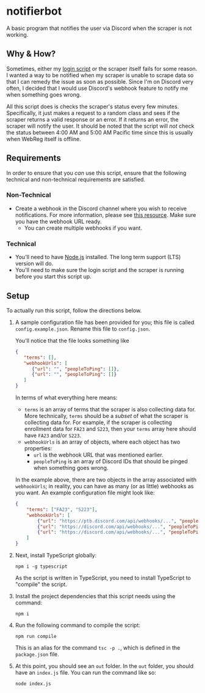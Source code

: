 # notifierbot
A basic program that notifies the user via Discord when the scraper is not working.

## Why & How?
Sometimes, either my [login script](https://github.com/ewang2002/webreg_scraper/tree/master/webregautoin) or the scraper itself fails for some reason. 
I wanted a way to be notified when my scraper is unable to scrape data so that I can remedy the issue as soon as possible. 
Since I'm on Discord very often, I decided that I would use Discord's webhook feature to notify me when something goes wrong.

All this script does is checks the scraper's status every few minutes. Specifically, it just makes a request to a random 
class and sees if the scraper returns a valid response or an error. If it returns an error, the scraper will notify 
the user. It should be noted that the script will _not_ check the status between 4:00 AM and 5:00 AM Pacific time 
since this is usually when WebReg itself is offline.

## Requirements
In order to ensure that you _can_ use this script, ensure that the following technical and non-technical requirements
are satisfied.

### Non-Technical
- Create a webhook in the Discord channel where you wish to receive notifications. For more information, please see
  [this resource](https://support.discord.com/hc/en-us/articles/228383668-Intro-to-Webhooks). Make sure you have the
  webhook URL ready.
  - You can create multiple webhooks if you want.

### Technical
- You'll need to have [Node.js](https://nodejs.org/en/) installed. The long term support (LTS) version will do.
- You'll need to make sure the login script and the scraper is running before you start this script up.

## Setup
To actually run this script, follow the directions below.

1. A sample configuration file has been provided for you; this file is called `config.example.json`. Rename this file
   to `config.json`.

   You'll notice that the file looks something like
   ```json
   {
      "terms": [],
      "webhookUrls": [
         {"url": "", "peopleToPing": []},
         {"url": "", "peopleToPing": []}
      ]
   }
   ``` 

    In terms of what everything here means:
    - `terms` is an array of terms that the scraper is also collecting data for. More technically, `terms` should be a 
        _subset_ of what the scraper is collecting data for. For example, if the scraper is collecting enrollment data
        for `FA23` and `S223`, then your `terms` array here should have `FA23` and/or `S223`.
    - `webhookUrls` is an array of objects, where each object has two properties:
      - `url` is the webhook URL that was mentioned earlier.
      - `peopleToPing` is an array of Discord IDs that should be pinged when something goes wrong.

    In the example above, there are two objects in the array associated with `webhookUrls`; in reality, you can have as
    many (or as little) webhooks as you want. An example configuration file might look like:
    ```json
    {
        "terms": ["FA23", "S223"],
        "webhookUrls": [
            {"url": "https://ptb.discord.com/api/webhooks/...", "peopleToPing": ["348573489572485545"]},
            {"url": "https://discord.com/api/webhooks/...", "peopleToPing": ["587345345345636234", "128361273162731234"]},
            {"url": "https://discord.com/api/webhooks/...", "peopleToPing": ["123123123213123123"]}
        ]
    }
    ```

2. Next, install TypeScript globally:
    ```
    npm i -g typescript 
    ```
   As the script is written in TypeScript, you need to install TypeScript to "compile" the script.

3. Install the project dependencies that this script needs using the command:
    ```
    npm i
    ```

4. Run the following command to compile the script:
    ```
    npm run compile
    ```
   This is an alias for the command `tsc -p .`, which is defined in the `package.json` file.

5. At this point, you should see an `out` folder. In the `out` folder, you should have an `index.js` file. You can
   run the command like so:
    ```
    node index.js
    ```